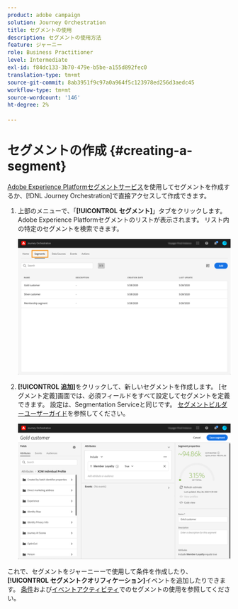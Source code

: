 ```yaml
---
product: adobe campaign
solution: Journey Orchestration
title: セグメントの使用
description: セグメントの使用方法
feature: ジャーニー
role: Business Practitioner
level: Intermediate
exl-id: f84dc133-3b70-479e-b5be-a155d892fec0
translation-type: tm+mt
source-git-commit: 8ab3951f9c97a0a964f5c123978ed256d3aedc45
workflow-type: tm+mt
source-wordcount: '146'
ht-degree: 2%

---
```


# セグメントの作成 {#creating-a-segment}

[Adobe Experience Platformセグメントサービス](https://docs.adobe.com/content/help/en/experience-platform/segmentation/home.html)を使用してセグメントを作成するか、[!DNL Journey Orchestration]で直接アクセスして作成できます。

1. 上部のメニューで、「**[!UICONTROL セグメント]**」タブをクリックします。 Adobe Experience Platformセグメントのリストが表示されます。 リスト内の特定のセグメントを検索できます。

   ![](../assets/segment1.png)

1. **[!UICONTROL 追加]**&#x200B;をクリックして、新しいセグメントを作成します。 [セグメント定義]画面では、必須フィールドをすべて設定してセグメントを定義できます。 設定は、Segmentation Serviceと同じです。 [セグメントビルダーユーザーガイド](https://docs.adobe.com/content/help/en/experience-platform/segmentation/ui/overview.html)を参照してください。

   ![](../assets/segment2.png)

これで、セグメントをジャーニーーで使用して条件を作成したり、**[!UICONTROL セグメントクオリフィケーション]**&#x200B;イベントを追加したりできます。 [条件](../segment/using-a-segment.md)および[イベントアクティビティ](../building-journeys/segment-qualification-events.md)でのセグメントの使用を参照してください。
